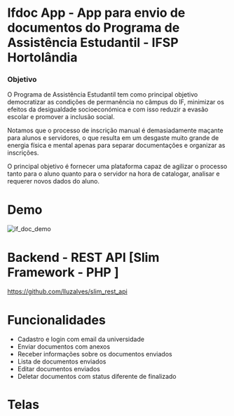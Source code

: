 # Ifdoc App - App para envio de documentos do Programa de Assistência Estudantil - IFSP Hortolândia

### Objetivo 
O Programa de Assistência Estudantil tem como principal objetivo democratizar as condições de permanência no câmpus do IF, minimizar os efeitos da desigualdade socioeconómica e com isso reduzir a evasão escolar e promover a inclusão social. 

Notamos que o processo de inscrição manual é demasiadamente maçante para alunos e servidores, o que resulta em um desgaste muito grande de energia física e mental apenas para separar documentações e organizar as inscrições. 

O principal objetivo é fornecer uma plataforma capaz de agilizar o processo tanto para o aluno quanto para o servidor na hora de catalogar, analisar e requerer novos dados do aluno.

# Demo
![if_doc_demo](https://user-images.githubusercontent.com/8259531/51804615-71949d00-224a-11e9-8f74-716946d2141e.gif)

# Backend - REST API [Slim Framework - PHP ]
https://github.com/lluzalves/slim_rest_api

# Funcionalidades
 - Cadastro e login com email da universidade
 - Enviar documentos com anexos
 - Receber informações sobre os documentos enviados
 - Lista de documentos enviados
 - Editar documentos enviados
 - Deletar documentos com status diferente de finalizado


# Telas


